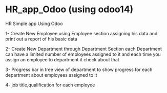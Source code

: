 # HR_app_Odoo (using odoo14)
HR Simple app Using Odoo

1- Create New Employee using 
 Employee section assigning his data and print out a report of his basic data
 
2- Create New Department through Department Section each Department can have a limited number 
 of employees assigned to it and each time you assign an employee to department it check about that

3- Progress bar in tree view of department to show progress for each department about employees assigned to it

4- job title,qualification for each employee

